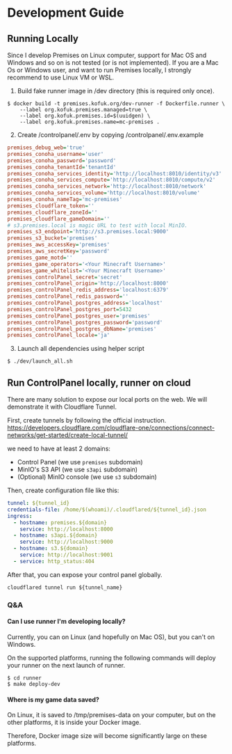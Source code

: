 # Development Guide

## Running Locally

Since I develop Premises on Linux computer, support for Mac OS and Windows and so on is not tested (or is not implemented).
If you are a Mac Os or Windows user, and want to run Premises locally, I strongly recommend to use Linux VM or WSL.

1. Build fake runner image in /dev directory (this is required only once).
```shell
$ docker build -t premises.kofuk.org/dev-runner -f Dockerfile.runner \
    --label org.kofuk.premises.managed=true \
    --label org.kofuk.premises.id=$(uuidgen) \
    --label org.kofuk.premises.name=mc-premises .
```
2. Create /controlpanel/.env by copying /controlpanel/.env.example
```ini
premises_debug_web='true'
premises_conoha_username='user'
premises_conoha_password='password'
premises_conoha_tenantId='tenantId'
premises_conoha_services_identity='http://localhost:8010/identity/v3'
premises_conoha_services_compute='http://localhost:8010/compute/v2'
premises_conoha_services_network='http://localhost:8010/network'
premises_conoha_services_volume='http://localhost:8010/volume'
premises_conoha_nameTag='mc-premises'
premises_cloudflare_token=''
premises_cloudflare_zoneId=''
premises_cloudflare_gameDomain=''
# s3.premises.local is magic URL to test with local MinIO.
premises_s3_endpoint='http://s3.premises.local:9000'
premises_s3_bucket='premises'
premises_aws_accessKey='premises'
premises_aws_secretKey='password'
premises_game_motd=''
premises_game_operators='<Your Minecraft Username>'
premises_game_whitelist='<Your Minecraft Username>'
premises_controlPanel_secret='secret'
premises_controlPanel_origin='http://localhost:8000'
premises_controlPanel_redis_address='localhost:6379'
premises_controlPanel_redis_password=''
premises_controlPanel_postgres_address='localhost'
premises_controlPanel_postgres_port=5432
premises_controlPanel_postgres_user='premises'
premises_controlPanel_postgres_password='password'
premises_controlPanel_postgres_dbName='premises'
premises_controlPanel_locale='ja'
```
3. Launch all dependencies using helper script
```shell
$ ./dev/launch_all.sh
```

## Run ControlPanel locally, runner on cloud

There are many solution to expose our local ports on the web.
We will demonstrate it with Cloudflare Tunnel.

First, create tunnels by following the official instruction.
https://developers.cloudflare.com/cloudflare-one/connections/connect-networks/get-started/create-local-tunnel/

we need to have at least 2 domains:

- Control Panel (we use `premises` subdomain)
- MinIO's S3 API (we use `s3api` subdomain)
- (Optional) MinIO console (we use `s3` subdomain)

Then, create configuration file like this:

```yaml
tunnel: ${tunnel_id}
credentials-file: /home/$(whoami)/.cloudflared/${tunnel_id}.json
ingress:
  - hostname: premises.${domain}
    service: http://localhost:8000
  - hostname: s3api.${domain}
    service: http://localhost:9000
  - hostname: s3.${domain}
    service: http://localhost:9001
  - service: http_status:404
```

After that, you can expose your control panel globally.

```shell
cloudflared tunnel run ${tunnel_name}
```

### Q&A

#### Can I use runner I'm developing locally?

Currently, you can on Linux (and hopefully on Mac OS), but you can't on Windows.

On the supported platforms, running the following commands will deploy your runner on the next launch of runner.

```shell
$ cd runner
$ make deploy-dev
```

#### Where is my game data saved?

On Linux, it is saved to /tmp/premises-data on your computer, but on the other platforms, it is inside your Docker image.

Therefore, Docker image size will become significantly large on these platforms.
